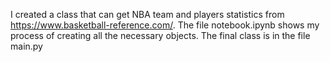 I created a class that can get NBA team and players statistics from https://www.basketball-reference.com/. The file notebook.ipynb shows my process of creating all the necessary objects. The final class is in the file main.py
